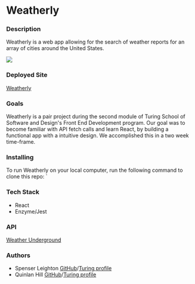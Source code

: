# Weatherly

### Description

Weatherly is a web app allowing for the search of weather reports for an array of cities around the United States.

![](https://media.giphy.com/media/EQecKfVenVxaTLsEGW/giphy.gif)

### Deployed Site

[Weatherly](https://weatherly-1803.herokuapp.com/)

### Goals

Weatherly is a pair project during the second module of Turing School of Software and Design's Front End Development program. Our goal was to become familiar with API fetch calls and learn React, by building a functional app with a intuitive design. We accomplished this in a two week time-frame.

### Installing

To run Weatherly on your local computer, run the following command to clone this repo:
`

### Tech Stack

* React
* Enzyme/Jest

### API

[Weather Underground](https://www.wunderground.com/weather/api/)

### Authors

- Spenser Leighton [GitHub](https://github.com/spenserleighton1)/[Turing profile](https://alumni.turing.io/alumni/spenser-leighton)
- Quinlan Hill [GitHub](https://github.com/quinhill)/[Turing profile](https://alumni.turing.io/alumni/quinlan-hill)
